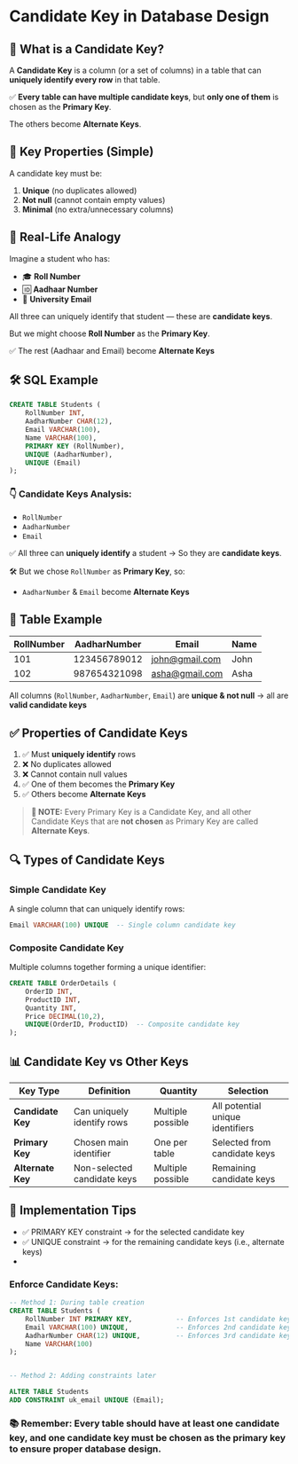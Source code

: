 # Candidate Key in Database Design

## 🔑 What is a Candidate Key?

A **Candidate Key** is a column (or a set of columns) in a table that can **uniquely identify every row** in that table.

✅ **Every table can have multiple candidate keys**, but **only one of them** is chosen as the **Primary Key**.

The others become **Alternate Keys**.

## 📌 Key Properties (Simple)

A candidate key must be:

1. **Unique** (no duplicates allowed)
2. **Not null** (cannot contain empty values)
3. **Minimal** (no extra/unnecessary columns)

## 🧠 Real-Life Analogy

Imagine a student who has:
- 🎓 **Roll Number**
- 🆔 **Aadhaar Number** 
- 📧 **University Email**

All three can uniquely identify that student — these are **candidate keys**.

But we might choose **Roll Number** as the **Primary Key**.

✅ The rest (Aadhaar and Email) become **Alternate Keys**

## 🛠️ SQL Example

```sql
CREATE TABLE Students (
    RollNumber INT,
    AadharNumber CHAR(12),
    Email VARCHAR(100),
    Name VARCHAR(100),
    PRIMARY KEY (RollNumber),
    UNIQUE (AadharNumber),
    UNIQUE (Email)
);
```

### 👇 Candidate Keys Analysis:
- `RollNumber`
- `AadharNumber` 
- `Email`

✅ All three can **uniquely identify** a student → So they are **candidate keys**.

🛠 But we chose `RollNumber` as **Primary Key**, so:
- `AadharNumber` & `Email` become **Alternate Keys**

## 🧾 Table Example

| RollNumber | AadharNumber | Email | Name |
|------------|--------------|-------|------|
| 101 | 123456789012 | john@gmail.com | John |
| 102 | 987654321098 | asha@gmail.com | Asha |

All columns (`RollNumber`, `AadharNumber`, `Email`) are **unique & not null** → all are **valid candidate keys**

## ✅ Properties of Candidate Keys

1. ✅ Must **uniquely identify** rows
2. ❌ No duplicates allowed
3. ❌ Cannot contain null values
4. ✅ One of them becomes the **Primary Key**
5. ✅ Others become **Alternate Keys**

> **📝 NOTE:** Every Primary Key is a Candidate Key, and all other Candidate Keys that are **not chosen** as Primary Key are called **Alternate Keys**.

## 🔍 Types of Candidate Keys

### Simple Candidate Key
A single column that can uniquely identify rows:
```sql
Email VARCHAR(100) UNIQUE  -- Single column candidate key
```

### Composite Candidate Key
Multiple columns together forming a unique identifier:
```sql
CREATE TABLE OrderDetails (
    OrderID INT,
    ProductID INT,
    Quantity INT,
    Price DECIMAL(10,2),
    UNIQUE(OrderID, ProductID)  -- Composite candidate key
);
```

## 📊 Candidate Key vs Other Keys

| Key Type | Definition | Quantity | Selection |
|----------|------------|----------|-----------|
| **Candidate Key** | Can uniquely identify rows | Multiple possible | All potential unique identifiers |
| **Primary Key** | Chosen main identifier | One per table | Selected from candidate keys |
| **Alternate Key** | Non-selected candidate keys | Multiple possible | Remaining candidate keys |


## 🔧 Implementation Tips

- ✅ PRIMARY KEY constraint → for the selected candidate key
- ✅ UNIQUE constraint → for the remaining candidate keys (i.e., alternate keys)
- 
### Enforce Candidate Keys:
```sql
-- Method 1: During table creation
CREATE TABLE Students (
    RollNumber INT PRIMARY KEY,           -- Enforces 1st candidate key
    Email VARCHAR(100) UNIQUE,            -- Enforces 2nd candidate key (alternate key)
    AadharNumber CHAR(12) UNIQUE,         -- Enforces 3rd candidate key (alternate key)
    Name VARCHAR(100)
);


-- Method 2: Adding constraints later

ALTER TABLE Students 
ADD CONSTRAINT uk_email UNIQUE (Email);
```
### 📚 Remember: **Every table should have at least one candidate key**, and **one candidate key must be chosen as the primary key** to ensure proper database design.
